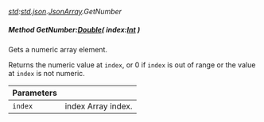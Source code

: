 _[std](../../modules/std/std-module.md):[std.json](../../modules/std/std-json.md).[JsonArray](../../modules/std/std-json-jsonarray.md).GetNumber_
##### Method GetNumber:[Double](../../modules/wonkey/wonkey-types-double.md)( index:[Int](../../modules/wonkey/wonkey-types-int.md) )
Gets a numeric array element.

Returns the numeric value at `index`, or 0 if `index` is out of range or the value at `index` is not numeric.

| Parameters |    |
|:-----------|:---|
| `index` | index Array index. |
